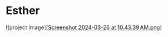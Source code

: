 # Esther


![project Image]([Screenshot 2024-03-26 at 10.43.39 AM.png](https://github.com/Esther11-code/Esther/blob/main/Screenshot%202024-03-26%20at%2010.43.39%E2%80%AFAM.png?raw=true))
